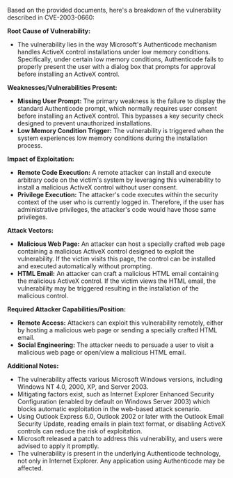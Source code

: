 Based on the provided documents, here's a breakdown of the vulnerability described in CVE-2003-0660:

**Root Cause of Vulnerability:**

*   The vulnerability lies in the way Microsoft's Authenticode mechanism handles ActiveX control installations under low memory conditions.  Specifically, under certain low memory conditions, Authenticode fails to properly present the user with a dialog box that prompts for approval before installing an ActiveX control.

**Weaknesses/Vulnerabilities Present:**

*   **Missing User Prompt:** The primary weakness is the failure to display the standard Authenticode prompt, which normally requires user consent before installing an ActiveX control. This bypasses a key security check designed to prevent unauthorized installations.
*   **Low Memory Condition Trigger:** The vulnerability is triggered when the system experiences low memory conditions during the installation process.

**Impact of Exploitation:**

*   **Remote Code Execution:** A remote attacker can install and execute arbitrary code on the victim's system by leveraging this vulnerability to install a malicious ActiveX control without user consent.
*   **Privilege Execution:** The attacker's code executes within the security context of the user who is currently logged in.  Therefore, if the user has administrative privileges, the attacker's code would have those same privileges.

**Attack Vectors:**

*   **Malicious Web Page:** An attacker can host a specially crafted web page containing a malicious ActiveX control designed to exploit the vulnerability. If the victim visits this page, the control can be installed and executed automatically without prompting.
*   **HTML Email:** An attacker can craft a malicious HTML email containing the malicious ActiveX control. If the victim views the HTML email, the vulnerability may be triggered resulting in the installation of the malicious control.

**Required Attacker Capabilities/Position:**

*   **Remote Access:** Attackers can exploit this vulnerability remotely, either by hosting a malicious web page or sending a specially crafted HTML email.
*   **Social Engineering:** The attacker needs to persuade a user to visit a malicious web page or open/view a malicious HTML email.

**Additional Notes:**

*   The vulnerability affects various Microsoft Windows versions, including Windows NT 4.0, 2000, XP, and Server 2003.
*   Mitigating factors exist, such as Internet Explorer Enhanced Security Configuration (enabled by default on Windows Server 2003) which blocks automatic exploitation in the web-based attack scenario.
*   Using Outlook Express 6.0, Outlook 2002 or later with the Outlook Email Security Update, reading emails in plain text format, or disabling ActiveX controls can reduce the risk of exploitation.
*   Microsoft released a patch to address this vulnerability, and users were advised to apply it promptly.
*   The vulnerability is present in the underlying Authenticode technology, not only in Internet Explorer. Any application using Authenticode may be affected.